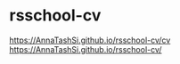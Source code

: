# rsschool-cv
https://AnnaTashSi.github.io/rsschool-cv/cv \
https://AnnaTashSi.github.io/rsschool-cv/ 

